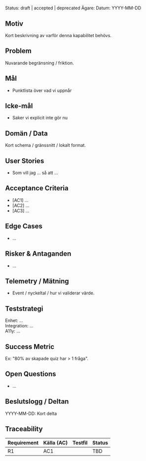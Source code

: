# <Feature Title>
Status: draft | accepted | deprecated
Ägare: <namn>
Datum: YYYY-MM-DD

## Motiv
Kort beskrivning av varför denna kapabilitet behövs.

## Problem
Nuvarande begränsning / friktion.

## Mål
- Punktlista över vad vi uppnår

## Icke-mål
- Saker vi explicit inte gör nu

## Domän / Data
Kort schema / gränssnitt / lokalt format.

## User Stories
- Som <roll> vill jag ... så att ...

## Acceptance Criteria
- [AC1] ...
- [AC2] ...
- [AC3] ...

## Edge Cases
- ...

## Risker & Antaganden
- ...

## Telemetry / Mätning
- Event / nyckeltal / hur vi validerar värde.

## Teststrategi
Enhet: ...  
Integration: ...  
A11y: ...

## Success Metric
Ex: "80% av skapade quiz har > 1 fråga".

## Open Questions
- ...

## Beslutslogg / Deltan
YYYY-MM-DD: Kort delta

## Traceability
Requirement | Källa (AC) | Testfil | Status
----------- | ----------- | ------- | ------
R1 | AC1 | <file> | TBD
